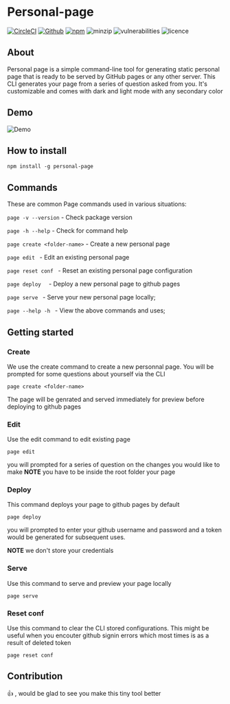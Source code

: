 # Personal-page

[![CircleCI](https://circleci.com/gh/TheDhejavu/personal-page.svg?style=svg)](https://circleci.com/gh/TheDhejavu/personal-page)
[![Github](https://img.shields.io/github/package-json/v/thedhejavu/personal-page)](https://github.com/TheDhejavu/personal-page)
[![npm](https://img.shields.io/npm/v/personal-page/latest)](https://www.npmjs.com/package/personal-page)
![minzip](https://img.shields.io/bundlephobia/minzip/personal-page)
![vulnerabilities](https://img.shields.io/snyk/vulnerabilities/npm/personal-page)
![licence](https://img.shields.io/github/license/thedhejavu/personal-page)

## About
Personal page is a simple command-line tool for generating static personal page that is ready to be served by GitHub pages or any other server. This CLI generates your page from a series of question asked from you. It's customizable and comes with dark and light mode with any secondary color 

## Demo
![Demo](https://thedhejavu.github.io)

## How to install
`npm install -g personal-page`

## Commands
These are common Page commands used in various situations:

 `page -v --version`  - Check package version
 
 `page -h --help`     - Check for command help
 
 `page create <folder-name>` - Create a new personal page
 
 `page edit `              - Edit an existing personal page
 
 `page reset conf `        - Reset an existing personal page configuration 
 
 `page deploy  `           -  Deploy a new personal page to github pages
 
 `page serve `             - Serve your new personal page locally;
 
 `page --help -h `             - View the above commands and uses;
 
 ## Getting started
 
 ### Create
 We use the create command to create a new personnal page. You will be prompted for some questions about  yourself via the CLI 
 
  `page create <folder-name>`
  
  The page will be genrated and served immediately for preview before deploying to github pages
  
 ### Edit
 Use the edit command to edit existing page 
 
 `page edit`
 
 you will prompted for a series of question on the changes you would like to make 
 **NOTE** you have to be inside the root folder your page
 
 ### Deploy
 This command deploys your page to github pages by default 
 
  `page deploy`
  
 you will prompted to enter your github username and password and a token would be generated for subsequent uses.
 
 **NOTE** we don't store your credentials 
 
 ### Serve 
 Use this command to serve and preview your page locally 
 
 `page serve`
 
 ### Reset conf
 Use this command to clear the CLI stored configurations. This might be useful when you encouter github signin errors which most times is as a result of deleted token 
 
 `page reset conf`
 
 ## Contribution
 👍 , would be glad to see you make this tiny tool better
 
  
 
    
